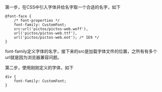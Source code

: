 第一步，在CSS中引入字体并给名字取一个合适的名字，如下
```
@font-face {
    /* font-properties */
    font-family: CustomFont;
    src:url('pictos/pictos-web.woff'),  
    url('pictos/pictos-web.ttf'),
    url('pictos/pictos-web.eot'); /* IE9 */
}
```
font-family定义字体的名字，接下来的src是加载字体文件的位置，之所有有多个url就是因为浏览器兼容问题。

第二步，使用刚刚定义的字体，如下
```
div {
    font-family: CustomFont;
}
```
